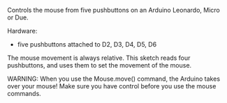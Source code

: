 Controls the mouse from five pushbuttons on an Arduino Leonardo, Micro or Due.

  Hardware:
  - five pushbuttons attached to D2, D3, D4, D5, D6

  The mouse movement is always relative. This sketch reads four pushbuttons, and
  uses them to set the movement of the mouse.

  WARNING: When you use the Mouse.move() command, the Arduino takes over your
  mouse! Make sure you have control before you use the mouse commands.